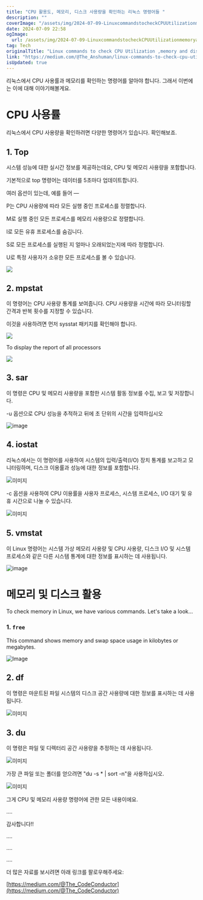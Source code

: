 ```yaml
---
title: "CPU 활용도, 메모리, 디스크 사용량을 확인하는 리눅스 명령어들 "
description: ""
coverImage: "/assets/img/2024-07-09-LinuxcommandstocheckCPUUtilizationmemoryanddisk_0.png"
date: 2024-07-09 22:58
ogImage:
  url: /assets/img/2024-07-09-LinuxcommandstocheckCPUUtilizationmemoryanddisk_0.png
tag: Tech
originalTitle: "Linux commands to check CPU Utilization ,memory and disk."
link: "https://medium.com/@The_Anshuman/linux-commands-to-check-cpu-utilization-memory-and-disk-c9daf8a53be8"
isUpdated: true
---
```


리눅스에서 CPU 사용률과 메모리를 확인하는 명령어를 알아야 합니다. 그래서 이번에는 이에 대해 이야기해볼게요.

# CPU 사용률

리눅스에서 CPU 사용량을 확인하려면 다양한 명령어가 있습니다. 확인해보죠.

## 1. Top

<!-- cozy-coder - 수평 -->

<ins class="adsbygoogle"
     style="display:block"
     data-ad-client="ca-pub-4877378276818686"
     data-ad-slot="1107185301"
     data-ad-format="auto"
     data-full-width-responsive="true"></ins>

<script>
     (adsbygoogle = window.adsbygoogle || []).push({});
</script>

시스템 성능에 대한 실시간 정보를 제공하는데요, CPU 및 메모리 사용량을 포함합니다.

기본적으로 top 명령어는 데이터를 5초마다 업데이트합니다.

여러 옵션이 있는데, 예를 들어 —

P는 CPU 사용량에 따라 모든 실행 중인 프로세스를 정렬합니다.

<!-- cozy-coder - 수평 -->

<ins class="adsbygoogle"
     style="display:block"
     data-ad-client="ca-pub-4877378276818686"
     data-ad-slot="1107185301"
     data-ad-format="auto"
     data-full-width-responsive="true"></ins>

<script>
     (adsbygoogle = window.adsbygoogle || []).push({});
</script>

M로 실행 중인 모든 프로세스를 메모리 사용량으로 정렬합니다.

I로 모든 유휴 프로세스를 숨김니다.

S로 모든 프로세스를 실행된 지 얼마나 오래되었는지에 따라 정렬합니다.

U로 특정 사용자가 소유한 모든 프로세스를 볼 수 있습니다.

<!-- cozy-coder - 수평 -->

<ins class="adsbygoogle"
     style="display:block"
     data-ad-client="ca-pub-4877378276818686"
     data-ad-slot="1107185301"
     data-ad-format="auto"
     data-full-width-responsive="true"></ins>

<script>
     (adsbygoogle = window.adsbygoogle || []).push({});
</script>

<img src="/assets/img/2024-07-09-LinuxcommandstocheckCPUUtilizationmemoryanddisk_0.png" />

## 2. mpstat

이 명령어는 CPU 사용량 통계를 보여줍니다. CPU 사용량을 시간에 따라 모니터링할 간격과 반복 횟수를 지정할 수 있습니다.

이것을 사용하려면 먼저 sysstat 패키지를 확인해야 합니다.

<!-- cozy-coder - 수평 -->

<ins class="adsbygoogle"
     style="display:block"
     data-ad-client="ca-pub-4877378276818686"
     data-ad-slot="1107185301"
     data-ad-format="auto"
     data-full-width-responsive="true"></ins>

<script>
     (adsbygoogle = window.adsbygoogle || []).push({});
</script>

![](/assets/img/2024-07-09-LinuxcommandstocheckCPUUtilizationmemoryanddisk_1.png)

To display the report of all processors

![](/assets/img/2024-07-09-LinuxcommandstocheckCPUUtilizationmemoryanddisk_2.png)

## 3. sar

<!-- cozy-coder - 수평 -->

<ins class="adsbygoogle"
     style="display:block"
     data-ad-client="ca-pub-4877378276818686"
     data-ad-slot="1107185301"
     data-ad-format="auto"
     data-full-width-responsive="true"></ins>

<script>
     (adsbygoogle = window.adsbygoogle || []).push({});
</script>

이 명령은 CPU 및 메모리 사용량을 포함한 시스템 활동 정보를 수집, 보고 및 저장합니다.

-u 옵션으로 CPU 성능을 추적하고 뒤에 초 단위의 시간을 입력하십시오

![image](/assets/img/2024-07-09-LinuxcommandstocheckCPUUtilizationmemoryanddisk_3.png)

## 4. iostat

<!-- cozy-coder - 수평 -->

<ins class="adsbygoogle"
     style="display:block"
     data-ad-client="ca-pub-4877378276818686"
     data-ad-slot="1107185301"
     data-ad-format="auto"
     data-full-width-responsive="true"></ins>

<script>
     (adsbygoogle = window.adsbygoogle || []).push({});
</script>

리눅스에서는 이 명령어를 사용하여 시스템의 입력/출력(I/O) 장치 통계를 보고하고 모니터링하며, 디스크 이용률과 성능에 대한 정보를 포함합니다.

![이미지](/assets/img/2024-07-09-LinuxcommandstocheckCPUUtilizationmemoryanddisk_4.png)

-c 옵션을 사용하여 CPU 이용률을 사용자 프로세스, 시스템 프로세스, I/O 대기 및 유휴 시간으로 나눌 수 있습니다.

![이미지](/assets/img/2024-07-09-LinuxcommandstocheckCPUUtilizationmemoryanddisk_5.png)

<!-- cozy-coder - 수평 -->

<ins class="adsbygoogle"
     style="display:block"
     data-ad-client="ca-pub-4877378276818686"
     data-ad-slot="1107185301"
     data-ad-format="auto"
     data-full-width-responsive="true"></ins>

<script>
     (adsbygoogle = window.adsbygoogle || []).push({});
</script>

## 5. vmstat

이 Linux 명령어는 시스템 가상 메모리 사용량 및 CPU 사용량, 디스크 I/O 및 시스템 프로세스와 같은 다른 시스템 통계에 대한 정보를 표시하는 데 사용됩니다.

![image](/assets/img/2024-07-09-LinuxcommandstocheckCPUUtilizationmemoryanddisk_6.png)

# 메모리 및 디스크 활용

<!-- cozy-coder - 수평 -->

<ins class="adsbygoogle"
     style="display:block"
     data-ad-client="ca-pub-4877378276818686"
     data-ad-slot="1107185301"
     data-ad-format="auto"
     data-full-width-responsive="true"></ins>

<script>
     (adsbygoogle = window.adsbygoogle || []).push({});
</script>

To check memory in Linux, we have various commands. Let's take a look...

### 1. `free`

This command shows memory and swap space usage in kilobytes or megabytes.

![Image](/assets/img/2024-07-09-LinuxcommandstocheckCPUUtilizationmemoryanddisk_7.png)

<!-- cozy-coder - 수평 -->

<ins class="adsbygoogle"
     style="display:block"
     data-ad-client="ca-pub-4877378276818686"
     data-ad-slot="1107185301"
     data-ad-format="auto"
     data-full-width-responsive="true"></ins>

<script>
     (adsbygoogle = window.adsbygoogle || []).push({});
</script>

## 2. df

이 명령은 마운트된 파일 시스템의 디스크 공간 사용량에 대한 정보를 표시하는 데 사용됩니다.

![이미지](/assets/img/2024-07-09-LinuxcommandstocheckCPUUtilizationmemoryanddisk_8.png)

## 3. du

<!-- cozy-coder - 수평 -->

<ins class="adsbygoogle"
     style="display:block"
     data-ad-client="ca-pub-4877378276818686"
     data-ad-slot="1107185301"
     data-ad-format="auto"
     data-full-width-responsive="true"></ins>

<script>
     (adsbygoogle = window.adsbygoogle || []).push({});
</script>

이 명령은 파일 및 디렉터리 공간 사용량을 추정하는 데 사용됩니다.

![이미지](/assets/img/2024-07-09-LinuxcommandstocheckCPUUtilizationmemoryanddisk_9.png)

가장 큰 파일 또는 폴더를 얻으려면 "du -s \* | sort -n"을 사용하십시오.

![이미지](/assets/img/2024-07-09-LinuxcommandstocheckCPUUtilizationmemoryanddisk_10.png)

<!-- cozy-coder - 수평 -->

<ins class="adsbygoogle"
     style="display:block"
     data-ad-client="ca-pub-4877378276818686"
     data-ad-slot="1107185301"
     data-ad-format="auto"
     data-full-width-responsive="true"></ins>

<script>
     (adsbygoogle = window.adsbygoogle || []).push({});
</script>

그게 CPU 및 메모리 사용량 명령어에 관한 모든 내용이에요.

....

감사합니다!!

....

<!-- cozy-coder - 수평 -->

<ins class="adsbygoogle"
     style="display:block"
     data-ad-client="ca-pub-4877378276818686"
     data-ad-slot="1107185301"
     data-ad-format="auto"
     data-full-width-responsive="true"></ins>

<script>
     (adsbygoogle = window.adsbygoogle || []).push({});
</script>

….

….

더 많은 자료를 보시려면 아래 링크를 팔로우해주세요:

[https://medium.com/@The_CodeConductor](https://medium.com/@The_CodeConductor)
